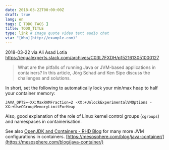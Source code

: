 ```yaml
---
date: 2018-03-22T00:00:00Z
draft: true
lang: en
tags: [ TODO_TAGS ]
title: TODO_TITLE
type: link # image quote video text audio chat
via: "[Who](http://example.com)"
---
```



2018-03-22 via Ali Asad Lotia
https://equalexperts.slack.com/archives/C03L7FXDH/p1521613051000127

> What are the pitfalls of running Java or JVM-based applications in containers? In this article, Jörg Schad and Ken Sipe discuss the challenges and solutions.

In short, set the following to automatically lock your min/max heap to half your container memory:

```
JAVA_OPTS=-XX:MaxRAMFraction=2 -XX:+UnlockExperimentalVMOptions -XX:+UseCGroupMemoryLimitForHeap
```

Also, good explanation of the role of Linux kernel control groups (`cgroups`) and namespaces in containerisation.

See also [OpenJDK and Containers - RHD Blog](https://developers.redhat.com/blog/2017/04/04/openjdk-and-containers/) for many more JVM configurations in containers.
[https://mesosphere.com/blog/java-container/](https://mesosphere.com/blog/java-container/)

